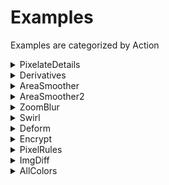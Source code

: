 # Examples #

Examples are categorized by Action
<details><summary>PixelateDetails</summary>

| Image | Default | -p | -s 3 | -r 3 |
|-------|---------|----|------|------|
| boy | ![boy-0](img/img-1-boy-1.png "boy-0") | ![boy-1](img/img-1-boy-2.png "boy-1") | ![boy-2](img/img-1-boy-3.png "boy-2") | ![boy-3](img/img-1-boy-4.png "boy-3") |
| building | ![building-0](img/img-1-building-1.png "building-0") | ![building-1](img/img-1-building-2.png "building-1") | ![building-2](img/img-1-building-3.png "building-2") | ![building-3](img/img-1-building-4.png "building-3") |
| cats | ![cats-0](img/img-1-cats-1.png "cats-0") | ![cats-1](img/img-1-cats-2.png "cats-1") | ![cats-2](img/img-1-cats-3.png "cats-2") | ![cats-3](img/img-1-cats-4.png "cats-3") |
| cloud | ![cloud-0](img/img-1-cloud-1.png "cloud-0") | ![cloud-1](img/img-1-cloud-2.png "cloud-1") | ![cloud-2](img/img-1-cloud-3.png "cloud-2") | ![cloud-3](img/img-1-cloud-4.png "cloud-3") |
| cookie | ![cookie-0](img/img-1-cookie-1.png "cookie-0") | ![cookie-1](img/img-1-cookie-2.png "cookie-1") | ![cookie-2](img/img-1-cookie-3.png "cookie-2") | ![cookie-3](img/img-1-cookie-4.png "cookie-3") |
| creek | ![creek-0](img/img-1-creek-1.png "creek-0") | ![creek-1](img/img-1-creek-2.png "creek-1") | ![creek-2](img/img-1-creek-3.png "creek-2") | ![creek-3](img/img-1-creek-4.png "creek-3") |
| flower | ![flower-0](img/img-1-flower-1.png "flower-0") | ![flower-1](img/img-1-flower-2.png "flower-1") | ![flower-2](img/img-1-flower-3.png "flower-2") | ![flower-3](img/img-1-flower-4.png "flower-3") |

</details><details><summary>Derivatives</summary>

| Image | Default | -g | -a |
|-------|---------|----|----|
| fractal | ![fractal-0](img/img-2-fractal-1.png "fractal-0") | ![fractal-1](img/img-2-fractal-2.png "fractal-1") | ![fractal-2](img/img-2-fractal-3.png "fractal-2") |
| handle | ![handle-0](img/img-2-handle-1.png "handle-0") | ![handle-1](img/img-2-handle-2.png "handle-1") | ![handle-2](img/img-2-handle-3.png "handle-2") |
| harddrive | ![harddrive-0](img/img-2-harddrive-1.png "harddrive-0") | ![harddrive-1](img/img-2-harddrive-2.png "harddrive-1") | ![harddrive-2](img/img-2-harddrive-3.png "harddrive-2") |
| lego | ![lego-0](img/img-2-lego-1.png "lego-0") | ![lego-1](img/img-2-lego-2.png "lego-1") | ![lego-2](img/img-2-lego-3.png "lego-2") |
| pool | ![pool-0](img/img-2-pool-1.png "pool-0") | ![pool-1](img/img-2-pool-2.png "pool-1") | ![pool-2](img/img-2-pool-3.png "pool-2") |
| rainbow | ![rainbow-0](img/img-2-rainbow-1.png "rainbow-0") | ![rainbow-1](img/img-2-rainbow-2.png "rainbow-1") | ![rainbow-2](img/img-2-rainbow-3.png "rainbow-2") |
| road | ![road-0](img/img-2-road-1.png "road-0") | ![road-1](img/img-2-road-2.png "road-1") | ![road-2](img/img-2-road-3.png "road-2") |

</details><details><summary>AreaSmoother</summary>

| Image | Default | -t 2 | -t 10 | --metric 1 | --sampler 11 |
|-------|---------|------|-------|------------|--------------|
| rock-p | ![rock-p-0](img/img-3-rock-p-1.png "rock-p-0") | ![rock-p-1](img/img-3-rock-p-2.png "rock-p-1") | ![rock-p-2](img/img-3-rock-p-3.png "rock-p-2") | ![rock-p-3](img/img-3-rock-p-4.png "rock-p-3") | ![rock-p-4](img/img-3-rock-p-5.png "rock-p-4") |
| scorpius-p | ![scorpius-p-0](img/img-3-scorpius-p-1.png "scorpius-p-0") | ![scorpius-p-1](img/img-3-scorpius-p-2.png "scorpius-p-1") | ![scorpius-p-2](img/img-3-scorpius-p-3.png "scorpius-p-2") | ![scorpius-p-3](img/img-3-scorpius-p-4.png "scorpius-p-3") | ![scorpius-p-4](img/img-3-scorpius-p-5.png "scorpius-p-4") |
| shack-p | ![shack-p-0](img/img-3-shack-p-1.png "shack-p-0") | ![shack-p-1](img/img-3-shack-p-2.png "shack-p-1") | ![shack-p-2](img/img-3-shack-p-3.png "shack-p-2") | ![shack-p-3](img/img-3-shack-p-4.png "shack-p-3") | ![shack-p-4](img/img-3-shack-p-5.png "shack-p-4") |
| shell-p | ![shell-p-0](img/img-3-shell-p-1.png "shell-p-0") | ![shell-p-1](img/img-3-shell-p-2.png "shell-p-1") | ![shell-p-2](img/img-3-shell-p-3.png "shell-p-2") | ![shell-p-3](img/img-3-shell-p-4.png "shell-p-3") | ![shell-p-4](img/img-3-shell-p-5.png "shell-p-4") |
| skull-p | ![skull-p-0](img/img-3-skull-p-1.png "skull-p-0") | ![skull-p-1](img/img-3-skull-p-2.png "skull-p-1") | ![skull-p-2](img/img-3-skull-p-3.png "skull-p-2") | ![skull-p-3](img/img-3-skull-p-4.png "skull-p-3") | ![skull-p-4](img/img-3-skull-p-5.png "skull-p-4") |
| spider-p | ![spider-p-0](img/img-3-spider-p-1.png "spider-p-0") | ![spider-p-1](img/img-3-spider-p-2.png "spider-p-1") | ![spider-p-2](img/img-3-spider-p-3.png "spider-p-2") | ![spider-p-3](img/img-3-spider-p-4.png "spider-p-3") | ![spider-p-4](img/img-3-spider-p-5.png "spider-p-4") |
| toes-p | ![toes-p-0](img/img-3-toes-p-1.png "toes-p-0") | ![toes-p-1](img/img-3-toes-p-2.png "toes-p-1") | ![toes-p-2](img/img-3-toes-p-3.png "toes-p-2") | ![toes-p-3](img/img-3-toes-p-4.png "toes-p-3") | ![toes-p-4](img/img-3-toes-p-5.png "toes-p-4") |

</details><details><summary>AreaSmoother2</summary>

| Image | Default | -H | -V |
|-------|---------|----|----|
| rock-p | ![rock-p-0](img/img-4-rock-p-1.png "rock-p-0") | ![rock-p-1](img/img-4-rock-p-2.png "rock-p-1") | ![rock-p-2](img/img-4-rock-p-3.png "rock-p-2") |
| scorpius-p | ![scorpius-p-0](img/img-4-scorpius-p-1.png "scorpius-p-0") | ![scorpius-p-1](img/img-4-scorpius-p-2.png "scorpius-p-1") | ![scorpius-p-2](img/img-4-scorpius-p-3.png "scorpius-p-2") |
| shack-p | ![shack-p-0](img/img-4-shack-p-1.png "shack-p-0") | ![shack-p-1](img/img-4-shack-p-2.png "shack-p-1") | ![shack-p-2](img/img-4-shack-p-3.png "shack-p-2") |
| shell-p | ![shell-p-0](img/img-4-shell-p-1.png "shell-p-0") | ![shell-p-1](img/img-4-shell-p-2.png "shell-p-1") | ![shell-p-2](img/img-4-shell-p-3.png "shell-p-2") |
| skull-p | ![skull-p-0](img/img-4-skull-p-1.png "skull-p-0") | ![skull-p-1](img/img-4-skull-p-2.png "skull-p-1") | ![skull-p-2](img/img-4-skull-p-3.png "skull-p-2") |
| spider-p | ![spider-p-0](img/img-4-spider-p-1.png "spider-p-0") | ![spider-p-1](img/img-4-spider-p-2.png "spider-p-1") | ![spider-p-2](img/img-4-spider-p-3.png "spider-p-2") |
| toes-p | ![toes-p-0](img/img-4-toes-p-1.png "toes-p-0") | ![toes-p-1](img/img-4-toes-p-2.png "toes-p-1") | ![toes-p-2](img/img-4-toes-p-3.png "toes-p-2") |

</details><details><summary>ZoomBlur</summary>

| Image | Default | -z 3 |
|-------|---------|------|
| zebra | ![zebra-0](img/img-5-zebra-1.png "zebra-0") | ![zebra-1](img/img-5-zebra-2.png "zebra-1") |
| boy | ![boy-0](img/img-5-boy-1.png "boy-0") | ![boy-1](img/img-5-boy-2.png "boy-1") |
| building | ![building-0](img/img-5-building-1.png "building-0") | ![building-1](img/img-5-building-2.png "building-1") |
| cats | ![cats-0](img/img-5-cats-1.png "cats-0") | ![cats-1](img/img-5-cats-2.png "cats-1") |
| cloud | ![cloud-0](img/img-5-cloud-1.png "cloud-0") | ![cloud-1](img/img-5-cloud-2.png "cloud-1") |
| cookie | ![cookie-0](img/img-5-cookie-1.png "cookie-0") | ![cookie-1](img/img-5-cookie-2.png "cookie-1") |
| creek | ![creek-0](img/img-5-creek-1.png "creek-0") | ![creek-1](img/img-5-creek-2.png "creek-1") |

</details><details><summary>Swirl</summary>

| Image | Default | -rp 50% | -s 2 | -ccw |
|-------|---------|---------|------|------|
| flower | ![flower-0](img/img-6-flower-1.png "flower-0") | ![flower-1](img/img-6-flower-2.png "flower-1") | ![flower-2](img/img-6-flower-3.png "flower-2") | ![flower-3](img/img-6-flower-4.png "flower-3") |
| fractal | ![fractal-0](img/img-6-fractal-1.png "fractal-0") | ![fractal-1](img/img-6-fractal-2.png "fractal-1") | ![fractal-2](img/img-6-fractal-3.png "fractal-2") | ![fractal-3](img/img-6-fractal-4.png "fractal-3") |
| handle | ![handle-0](img/img-6-handle-1.png "handle-0") | ![handle-1](img/img-6-handle-2.png "handle-1") | ![handle-2](img/img-6-handle-3.png "handle-2") | ![handle-3](img/img-6-handle-4.png "handle-3") |
| harddrive | ![harddrive-0](img/img-6-harddrive-1.png "harddrive-0") | ![harddrive-1](img/img-6-harddrive-2.png "harddrive-1") | ![harddrive-2](img/img-6-harddrive-3.png "harddrive-2") | ![harddrive-3](img/img-6-harddrive-4.png "harddrive-3") |
| lego | ![lego-0](img/img-6-lego-1.png "lego-0") | ![lego-1](img/img-6-lego-2.png "lego-1") | ![lego-2](img/img-6-lego-3.png "lego-2") | ![lego-3](img/img-6-lego-4.png "lego-3") |
| pool | ![pool-0](img/img-6-pool-1.png "pool-0") | ![pool-1](img/img-6-pool-2.png "pool-1") | ![pool-2](img/img-6-pool-3.png "pool-2") | ![pool-3](img/img-6-pool-4.png "pool-3") |
| rainbow | ![rainbow-0](img/img-6-rainbow-1.png "rainbow-0") | ![rainbow-1](img/img-6-rainbow-2.png "rainbow-1") | ![rainbow-2](img/img-6-rainbow-3.png "rainbow-2") | ![rainbow-3](img/img-6-rainbow-4.png "rainbow-3") |

</details><details><summary>Deform</summary>

| Image | Default | -e 2.5 | -m 2 |
|-------|---------|--------|------|
| road | ![road-0](img/img-7-road-1.png "road-0") | ![road-1](img/img-7-road-2.png "road-1") | ![road-2](img/img-7-road-3.png "road-2") |
| rock | ![rock-0](img/img-7-rock-1.png "rock-0") | ![rock-1](img/img-7-rock-2.png "rock-1") | ![rock-2](img/img-7-rock-3.png "rock-2") |
| scorpius | ![scorpius-0](img/img-7-scorpius-1.png "scorpius-0") | ![scorpius-1](img/img-7-scorpius-2.png "scorpius-1") | ![scorpius-2](img/img-7-scorpius-3.png "scorpius-2") |
| shack | ![shack-0](img/img-7-shack-1.png "shack-0") | ![shack-1](img/img-7-shack-2.png "shack-1") | ![shack-2](img/img-7-shack-3.png "shack-2") |
| shell | ![shell-0](img/img-7-shell-1.png "shell-0") | ![shell-1](img/img-7-shell-2.png "shell-1") | ![shell-2](img/img-7-shell-3.png "shell-2") |
| skull | ![skull-0](img/img-7-skull-1.png "skull-0") | ![skull-1](img/img-7-skull-2.png "skull-1") | ![skull-2](img/img-7-skull-3.png "skull-2") |
| spider | ![spider-0](img/img-7-spider-1.png "spider-0") | ![spider-1](img/img-7-spider-2.png "spider-1") | ![spider-2](img/img-7-spider-3.png "spider-2") |

</details><details><summary>Encrypt</summary>

| Image | -p 1234 |
|-------|---------|
| toes | ![toes-0](img/img-8-toes-1.png "toes-0") |
| zebra | ![zebra-0](img/img-8-zebra-1.png "zebra-0") |

</details><details><summary>PixelRules</summary>

| Image | Default | -m 2 | -m 3 | -n 10 |
|-------|---------|------|------|-------|
| boy | ![boy-0](img/img-9-boy-1.png "boy-0") | ![boy-1](img/img-9-boy-2.png "boy-1") | ![boy-2](img/img-9-boy-3.png "boy-2") | ![boy-3](img/img-9-boy-4.png "boy-3") |
| building | ![building-0](img/img-9-building-1.png "building-0") | ![building-1](img/img-9-building-2.png "building-1") | ![building-2](img/img-9-building-3.png "building-2") | ![building-3](img/img-9-building-4.png "building-3") |
| cats | ![cats-0](img/img-9-cats-1.png "cats-0") | ![cats-1](img/img-9-cats-2.png "cats-1") | ![cats-2](img/img-9-cats-3.png "cats-2") | ![cats-3](img/img-9-cats-4.png "cats-3") |
| cloud | ![cloud-0](img/img-9-cloud-1.png "cloud-0") | ![cloud-1](img/img-9-cloud-2.png "cloud-1") | ![cloud-2](img/img-9-cloud-3.png "cloud-2") | ![cloud-3](img/img-9-cloud-4.png "cloud-3") |
| cookie | ![cookie-0](img/img-9-cookie-1.png "cookie-0") | ![cookie-1](img/img-9-cookie-2.png "cookie-1") | ![cookie-2](img/img-9-cookie-3.png "cookie-2") | ![cookie-3](img/img-9-cookie-4.png "cookie-3") |
| creek | ![creek-0](img/img-9-creek-1.png "creek-0") | ![creek-1](img/img-9-creek-2.png "creek-1") | ![creek-2](img/img-9-creek-3.png "creek-2") | ![creek-3](img/img-9-creek-4.png "creek-3") |
| flower | ![flower-0](img/img-9-flower-1.png "flower-0") | ![flower-1](img/img-9-flower-2.png "flower-1") | ![flower-2](img/img-9-flower-3.png "flower-2") | ![flower-3](img/img-9-flower-4.png "flower-3") |

</details><details><summary>ImgDiff</summary>

| Image | Default | -i | -o 0.9 | -o 0.5 -c red |
|-------|---------|----|--------|---------------|
| toes<br/>toes-p | ![toes-toes-p-0](img/img-10-toes-toes-p-1.png "toes-toes-p-0") | ![toes-toes-p-1](img/img-10-toes-toes-p-2.png "toes-toes-p-1") | ![toes-toes-p-2](img/img-10-toes-toes-p-3.png "toes-toes-p-2") | ![toes-toes-p-3](img/img-10-toes-toes-p-4.png "toes-toes-p-3") |
| rock<br/>rock-p | ![rock-rock-p-0](img/img-10-rock-rock-p-1.png "rock-rock-p-0") | ![rock-rock-p-1](img/img-10-rock-rock-p-2.png "rock-rock-p-1") | ![rock-rock-p-2](img/img-10-rock-rock-p-3.png "rock-rock-p-2") | ![rock-rock-p-3](img/img-10-rock-rock-p-4.png "rock-rock-p-3") |
| scorpius<br/>scorpius-p | ![scorpius-scorpius-p-0](img/img-10-scorpius-scorpius-p-1.png "scorpius-scorpius-p-0") | ![scorpius-scorpius-p-1](img/img-10-scorpius-scorpius-p-2.png "scorpius-scorpius-p-1") | ![scorpius-scorpius-p-2](img/img-10-scorpius-scorpius-p-3.png "scorpius-scorpius-p-2") | ![scorpius-scorpius-p-3](img/img-10-scorpius-scorpius-p-4.png "scorpius-scorpius-p-3") |
| shack<br/>shack-p | ![shack-shack-p-0](img/img-10-shack-shack-p-1.png "shack-shack-p-0") | ![shack-shack-p-1](img/img-10-shack-shack-p-2.png "shack-shack-p-1") | ![shack-shack-p-2](img/img-10-shack-shack-p-3.png "shack-shack-p-2") | ![shack-shack-p-3](img/img-10-shack-shack-p-4.png "shack-shack-p-3") |

</details><details><summary>AllColors</summary>

| Example | Image |
|---------|-------|
| Default | ![Default-0](img/img-11-Default-1.png "Default-0") |
| -s RGB -so 1,2,3 | ![RGB-123-1](img/img-11-RGB-123-2.png "RGB-123-1") |
| -s RGB -so 3,2,1 | ![RGB-321-2](img/img-11-RGB-321-3.png "RGB-321-2") |
| -s RGB -so 2,3,1 | ![RGB-231-3](img/img-11-RGB-231-4.png "RGB-231-3") |
| -s YCbCr -so 1,2,3 | ![YCbCr-123-4](img/img-11-YCbCr-123-5.png "YCbCr-123-4") |
| -s YCbCr -so 3,1,2 | ![YCbCr-312-5](img/img-11-YCbCr-312-6.png "YCbCr-312-5") |

</details>